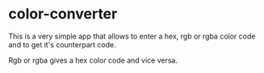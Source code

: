# color-converter

This is a very simple app that allows to enter a hex, rgb or rgba color code and to get it's counterpart code.

Rgb or rgba gives a hex color code and vice versa.

